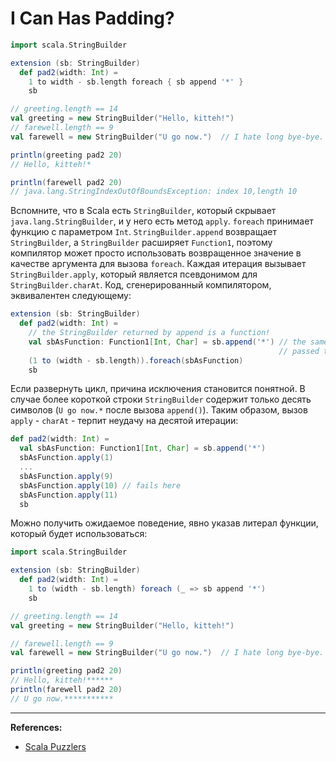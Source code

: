 # I Can Has Padding?

```scala
import scala.StringBuilder

extension (sb: StringBuilder)
  def pad2(width: Int) =
    1 to width - sb.length foreach { sb append '*' }
    sb

// greeting.length == 14
val greeting = new StringBuilder("Hello, kitteh!")
// farewell.length == 9
val farewell = new StringBuilder("U go now.")  // I hate long bye-bye.
```

```scala
println(greeting pad2 20)
// Hello, kitteh!*
```

```scala
println(farewell pad2 20)
// java.lang.StringIndexOutOfBoundsException: index 10,length 10
```

Вспомните, что в Scala есть `StringBuilder`, который скрывает `java.lang.StringBuilder`, и у него есть метод `apply`. 
`foreach` принимает функцию с параметром `Int`. 
`StringBuilder.append` возвращает `StringBuilder`, 
а `StringBuilder` расширяет `Function1`, 
поэтому компилятор может просто использовать возвращенное значение в качестве аргумента для вызова `foreach`. 
Каждая итерация вызывает `StringBuilder.apply`, который является псевдонимом для `StringBuilder.charAt`. 
Код, сгенерированный компилятором, эквивалентен следующему:

```scala
extension (sb: StringBuilder)
  def pad2(width: Int) =
    // the StringBuilder returned by append is a function!
    val sbAsFunction: Function1[Int, Char] = sb.append('*') // the same sb that was 
                                                            // passed to Padder
    (1 to (width - sb.length)).foreach(sbAsFunction)
    sb
```

Если развернуть цикл, причина исключения становится понятной. 
В случае более короткой строки `StringBuilder` содержит только десять символов (`U go now.*` после вызова `append()`). 
Таким образом, вызов `apply` - `charAt` - терпит неудачу на десятой итерации:

```scala
def pad2(width: Int) =
  val sbAsFunction: Function1[Int, Char] = sb.append('*')
  sbAsFunction.apply(1)
  ...
  sbAsFunction.apply(9)
  sbAsFunction.apply(10) // fails here
  sbAsFunction.apply(11)
  sb
```

Можно получить ожидаемое поведение, явно указав литерал функции, который будет использоваться:

```scala
import scala.StringBuilder

extension (sb: StringBuilder)
  def pad2(width: Int) =
    1 to (width - sb.length) foreach (_ => sb append '*')
    sb

// greeting.length == 14
val greeting = new StringBuilder("Hello, kitteh!")

// farewell.length == 9
val farewell = new StringBuilder("U go now.")  // I hate long bye-bye.
```

```scala
println(greeting pad2 20)
// Hello, kitteh!******
println(farewell pad2 20)
// U go now.***********
```


---

**References:**
- [Scala Puzzlers](https://scalapuzzlers.com/index.html#pzzlr-027)
